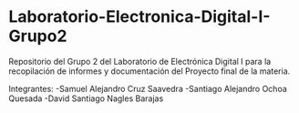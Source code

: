 # Laboratorio-Electronica-Digital-I-Grupo2
Repositorio del Grupo 2 del Laboratorio de Electrónica Digital I para la recopilación de informes y documentación del Proyecto final de la materia.

Integrantes:
-Samuel Alejandro Cruz Saavedra
-Santiago Alejandro Ochoa Quesada
-David Santiago Nagles Barajas
